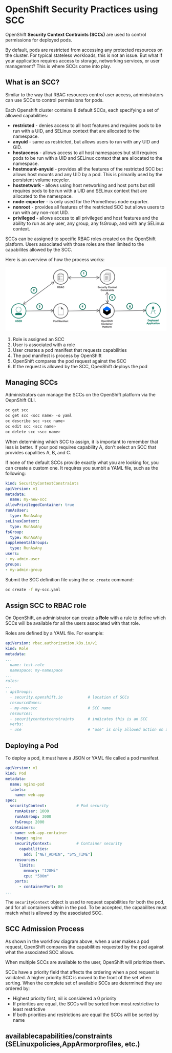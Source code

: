 # OpenShift Security Practices using SCC

OpenShift **Security Context Contraints (SCCs)** are used to control permissions for deployed pods.

By default, pods are restricted from accessing any protected resources on the cluster. For typical stateless workloads, this is not an issue. But what if your application requires access to storage, networking services, or user management? This is where SCCs come into play.

## What is an SCC?

Similar to the way that RBAC resources control user access, administrators can use SCCs to control permissions for pods.

Each Openshift cluster contains 8 default SCCs, each specifying a set of allowed capabilities:

* **restricted** -  denies access to all host features and requires pods to be run with a UID, and SELinux context that are allocated to the namespace.
* **anyuid** - same as restricted, but allows users to run with any UID and GID.
* **hostaccess** - allows access to all host namespaces but still requires pods to be run with a UID and SELinux context that are allocated to the namespace.
* **hostmount-anyuid** - provides all the features of the restricted SCC but allows host mounts and any UID by a pod.  This is primarily used by the persistent volume recycler.
* **hostnetwork** - allows using host networking and host ports but still requires pods to be run with a UID and SELinux context that are allocated to the namespace.
* **node-exporter** -  is only used for the Prometheus node exporter.
* **nonroot** - provides all features of the restricted SCC but allows users to run with any non-root UID.
* **privileged** - allows access to all privileged and host features and the ability to run as any user, any group, any fsGroup, and with any SELinux context.

SCCs can be assigned to specific RBAC roles created on the OpenShift platform. Users associated with those roles are then limited to the capabilites allowed by the SCC.

Here is an overview of how the process works:

![flow](images/flow.png)

1. Role is assigned an SCC
1. User is associated with a role
1. User creates a pod manifest that requests capabilities
1. The pod manifest is process by OpenShift
1. OpenShift compares the pod request against the SCC
1. If the request is allowed by the SCC, OpenShift deploys the pod

## Managing SCCs

Administrators can manage the SCCs on the OpenShift platform via the OepnShift CLI.

```bash
oc get scc
oc get scc <scc name> -o yaml
oc describe scc <scc name>
oc edit scc <scc name>
oc delete scc <scc name>
```

When determining which SCC to assign, it is important to remember that less is better. If your pod requires capability A, don't select an SCC that provides capalities A, B, and C.

If none of the default SCCs provide exactly what you are looking for, you can create a custom one. It requires you sumbit a YAML file, such as the following:

```yaml
kind: SecurityContextConstraints
apiVersion: v1
metadata:
  name: my-new-scc
allowPrivilegedContainer: true
runAsUser:
  type: RunAsAny
seLinuxContext:
  type: RunAsAny
fsGroup:
  type: RunAsAny
supplementalGroups:
  type: RunAsAny
users:
- my-admin-user
groups:
- my-admin-group
```

Submit the SCC definition file using the `oc create` command:

```bash
oc create -f my-scc.yaml
```

## Assign SCC to RBAC role

On OpenShift, an administrator can create a **Role** with a rule to define which SCCs will be available for all the users associated with that role.

Roles are defined by a YAML file. For example:

```yaml
apiVersion: rbac.authorization.k8s.io/v1
kind: Role
metadata:
...
  name: test-role
  namespace: my-namespace
...
rules:
...
- apiGroups:
  - security.openshift.io           # location of SCCs
  resourceNames:
  - my-new-scc                      # SCC name
  resources:
  - securitycontextconstraints      # indicates this is an SCC
  verbs:
  - use                             # "use" is only allowed action on an SCC
```

## Deploying a Pod

To deploy a pod, it must have a JSON or YAML file called a pod manifest.

```yaml
apiVersion: v1
kind: Pod
metadata:
  name: nginx-pod
  labels:
    name: web-app
spec:
  securityContext:             # Pod security
    runAsUser: 1000
    runAsGroup: 3000
    fsGroup: 2000
  containers:
  - name: web-app-container
    image: nginx
    securityContext:           # Container security
      capabilities:
        add: ["NET_ADMIN", "SYS_TIME"]
    resources:
      limits:
        memory: "128Mi"
        cpu: "500m"
    ports:
      - containerPort: 80
...
```

The `securityContext` object is used to request capabilities for both the pod, and for all containers within in the pod. To be accepted, the capabilites must match what is allowed by the associated SCC.

## SCC Admission Process

As shown in the workflow diagram above, when a user makes a pod request, OpenShift compares the capabilities requested by the pod against what the associated SCC allows.

When multiple SCCs are available to the user, OpenShift will prioritize them.

SCCs have a priority field that affects the ordering when a pod request is validated. A higher priority SCC is moved to the front of the set when sorting. When the complete set of available SCCs are determined they are ordered by:

* Highest priority first, nil is considered a 0 priority
* If priorities are equal, the SCCs will be sorted from most restrictive to least restrictive
* If both priorities and restrictions are equal the SCCs will be sorted by name

## availablecapabilities/constraints (SELinuxpolicies,AppArmorprofiles,  etc.)

